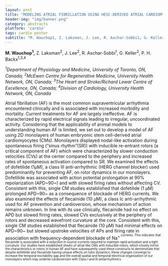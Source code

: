 ```yaml
---
layout: post
title: "MODELING ATRIAL FIBRILLATION USING HESC-DERIVED ATRIAL CARDIOMYOCYTES"
header-img: "img/banner.png"
category: abstracts
platform: 'cardio'
tags: cardio poster
subtitle: "M. Wauchop1, Z. Laksman, J. Lee, R. Aschar-Sobbi1, G. Keller, P. H. Backx"
---
```

**M. Wauchop<sup>1</sup>,** Z. Laksman<sup>2</sup>, J. Lee<sup>2</sup>, R. Aschar-Sobbi<sup>1</sup>, G.
Keller<sup>2</sup>, P. H. Backx<sup>1,3,4</sup>

_<sup>1</sup>Department of Physiology and Medicine, University of Toronto, ON,
Canada; <sup>2</sup>McEwen Centre for Regenerative Medicine, University Health
Network, ON, Canada; <sup>3</sup>The Heart and Stroke/Richard Lewar Centre of
Excellence, ON, Canada; <sup>4</sup>Division of Cardiology, University Health
Network, ON, Canada_

Atrial fibrillation (AF) is the most common supraventricular arrhythmia
encountered clinically and is associated with increased morbidity and
mortality. Current treatments for AF are largely ineffective. AF is
characterized by rapid electrical signals leading to irregular,
uncoordinated activity. Considering that the applicability of animal
models to understanding human AF is limited, we set out to develop a
model of AF using 2D monolayers of human embryonic stem cell-derived
atrial cardiomyocytes (CMs). Monolayers displayed nodal-like activation
during spontaneous firing (“sinus rhythm”(SR)) with inducible re-entrant
rotors (a critical component of AF) which were characterized by slower
conduction velocities (CVs) at the center compared to the periphery and
increased rates of spontaneous activation compared to SR. We examined
the effects of dofetilide (1μM), a class III anti-arrhythmic (HERG
channel blocker) used predominantly for preventing AF, on rotor dynamics
in our monolayers. Dofetilide was associated with action potential
prolongation at 90% repolarization (APD~90~) and with slowed firing
rates without affecting CV. Consistent with this, single CM studies
established that dofetilide (1 µM) prolonged APD~90~ as a consequence of
blockade of HERG currents. We also examined the effects of flecainide
(10 μM), a class Ic anti-arrhythmic used for AF prevention and
cardioversion, whose mechanism of action remains unknown. In line with
its use clinically, flecainide had no effect on APD but slowed firing
rates, slowed CVs exclusively at the periphery of rotors and decreased
wavefront curvature at the core. Consistent with this, single CM studies
established that flecainide (10 µM) had minimal effects on APD~90~ but
slowed upstroke velocities of APs and firing rate in association with
frequency-dependent blockade of Na<sup>+<sup> currents. This indicates that
flecainide is associated with a reduction in source currents required to
maintain rapid activation and a tight curvature. Our studies have
established sheets of atrial-like CMs with inducible rotors, which
closely mirror the characteristics or rotors in human AF and have
subsequently used these constructs to demonstrate that despite
dofetilide and flecainide having unique effects on rotor dynamics, these
changes converge to increase the temporal excitability gap and the
overall spatial and temporal electrical organization of our monolayers
which may underlie cardioversion with Class I and III antiarrhythmics.
